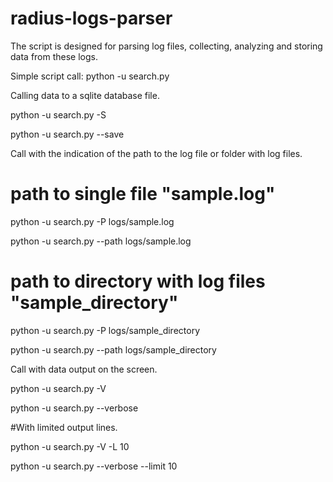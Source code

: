 # radius-logs-parser

The script is designed for parsing log files, collecting, analyzing and storing data from these logs.

Simple script call:
  python -u search.py

Calling data to a sqlite database file.

  python -u search.py -S

  python -u search.py --save

Call with the indication of the path to the log file or folder with log files.

# path to single file "sample.log"

  python -u search.py -P logs/sample.log

  python -u search.py --path logs/sample.log

# path to directory with log files "sample_directory"

  python -u search.py -P logs/sample_directory

  python -u search.py --path logs/sample_directory

Call with data output on the screen.

  python -u search.py -V

  python -u search.py --verbose

#With limited output lines.

  python -u search.py -V -L 10

  python -u search.py --verbose --limit 10

